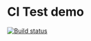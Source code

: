 # CI Test demo
[![Build status](https://ci.appveyor.com/api/projects/status/058e5b9kt2lc7pj6?svg=true)](https://ci.appveyor.com/project/Katrina-L/ajs-homeworks-unit-testing)
